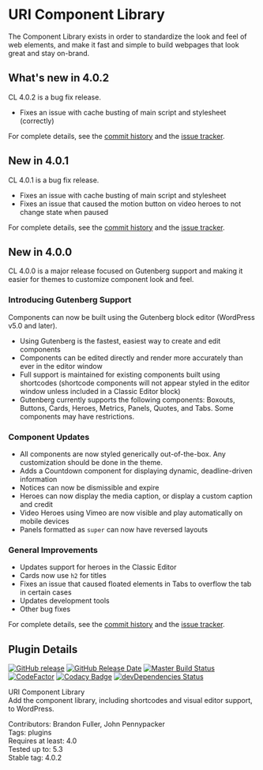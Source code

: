 # URI Component Library

The Component Library exists in order to standardize the look and feel of web elements, and make it fast and simple to build webpages that look great and stay on-brand.

## What's new in 4.0.2

CL 4.0.2 is a bug fix release.

* Fixes an issue with cache busting of main script and stylesheet (correctly)

For complete details, see the [commit history](https://github.com/uriweb/uri-component-library/pull/174/commits) and the [issue tracker](https://github.com/uriweb/uri-component-library/issues).

## New in 4.0.1

CL 4.0.1 is a bug fix release.

* Fixes an issue with cache busting of main script and stylesheet
* Fixes an issue that caused the motion button on video heroes to not change state when paused

For complete details, see the [commit history](https://github.com/uriweb/uri-component-library/pull/172/commits) and the [issue tracker](https://github.com/uriweb/uri-component-library/issues).

## New in 4.0.0

CL 4.0.0 is a major release focused on Gutenberg support and making it easier for themes to customize component look and feel.

### Introducing Gutenberg Support

Components can now be built using the Gutenberg block editor (WordPress v5.0 and later).

* Using Gutenberg is the fastest, easiest way to create and edit components
* Components can be edited directly and render more accurately than ever in the editor window
* Full support is maintained for existing components built using shortcodes (shortcode components will not appear styled in the editor window unless included in a Classic Editor block)
* Gutenberg currently supports the following components: Boxouts, Buttons, Cards, Heroes, Metrics, Panels, Quotes, and Tabs.  Some components may have restrictions.

### Component Updates
* All components are now styled generically out-of-the-box.  Any customization should be done in the theme.
* Adds a Countdown component for displaying dynamic, deadline-driven information
* Notices can now be dismissible and expire
* Heroes can now display the media caption, or display a custom caption and credit
* Video Heroes using Vimeo are now visible and play automatically on mobile devices
* Panels formatted as `super` can now have reversed layouts

### General Improvements
* Updates support for heroes in the Classic Editor
* Cards now use `h2` for titles
* Fixes an issue that caused floated elements in Tabs to overflow the tab in certain cases
* Updates development tools
* Other bug fixes

For complete details, see the [commit history](https://github.com/uriweb/uri-component-library/pull/170/commits) and the [issue tracker](https://github.com/uriweb/uri-component-library/issues).

## Plugin Details

[![GitHub release](https://img.shields.io/github/release/uriweb/uri-component-library.svg)](https://github.com/uriweb/uri-component-library/releases/latest)
[![GitHub Release Date](https://img.shields.io/github/release-date/uriweb/uri-component-library.svg)](https://github.com/uriweb/uri-component-library/releases/latest)
[![Master Build Status](https://travis-ci.org/uriweb/uri-component-library.svg?branch=master "Master build status")](https://travis-ci.org/uriweb/uri-component-library)
[![CodeFactor](https://www.codefactor.io/repository/github/uriweb/uri-component-library/badge/master)](https://www.codefactor.io/repository/github/uriweb/uri-component-library/overview/master)
[![Codacy Badge](https://img.shields.io/codacy/grade/043fca0aa28b4b2db799d5daacf2d27d.svg)](https://www.codacy.com/app/uriweb/uri-component-library?utm_source=github.com&amp;utm_medium=referral&amp;utm_content=uriweb/uri-component-library&amp;utm_campaign=Badge_Grade)
[![devDependencies Status](https://david-dm.org/uriweb/uri-component-library/dev-status.svg)](https://david-dm.org/uriweb/uri-component-library?type=dev)

URI Component Library  
Add the component library, including shortcodes and visual editor support, to WordPress.  

Contributors: Brandon Fuller, John Pennypacker  
Tags: plugins  
Requires at least: 4.0  
Tested up to: 5.3  
Stable tag: 4.0.2  
